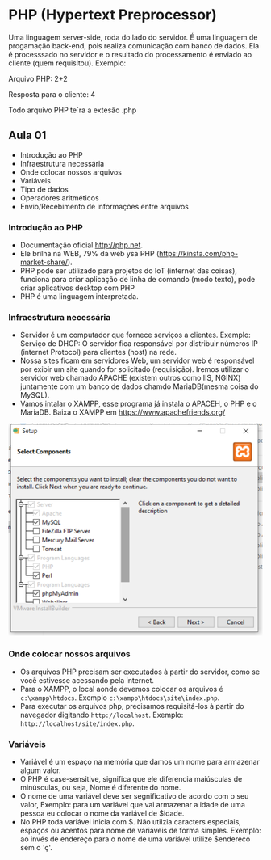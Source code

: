 # PHP (Hypertext Preprocessor)

Uma linguagem server-side, roda do lado do servidor. É uma linguagem de progamação back-end, pois realiza comunicação com banco de dados.
Ela é processsado no servidor e o resultado do processamento é enviado ao cliente (quem requisitou). Exemplo:

Arquivo PHP: 2+2

Resposta para o cliente: 4

Todo arquivo PHP te´ra a extesão .php

## Aula 01
 - Introdução ao PHP
 - Infraestrutura necessária
 - Onde colocar nossos arquivos
 - Variáveis
 - Tipo de dados
 - Operadores aritméticos
 - Envio/Recebimento de informações entre arquivos
 
### Introdução ao PHP
 - Documentação oficial http://php.net.
 - Ele brilha na WEB, 79% da web ysa PHP (https://kinsta.com/php-market-share/).
 - PHP pode ser utilizado para projetos do IoT (internet das coisas), funciona para criar aplicação de linha de comando (modo texto), pode criar aplicativos desktop com PHP
 - PHP é uma linguagem interpretada.

 ### Infraestrutura necessária
  - Servidor é um computador que fornece serviços a clientes. Exemplo: Serviço de DHCP: O servidor fica responsável por distribuir números IP (internet Protocol) para clientes (host) na rede.
  - Nossa sites ficam em servidores Web, um servidor web é responsável por exibir um site quando for solicitado (requisição). Iremos utilizar o servidor web chamado APACHE (existem outros como IIS, NGINX) juntamente com um banco de dados chamdo MariaDB(mesma coisa do MySQL).
  - Vamos intalar o XAMPP, esse programa já instala o APACEH, o PHP e o MariaDB. Baixa o XAMPP em https://www.apachefriends.org/

![](xampp.PNG)

### Onde colocar nossos arquivos
 - Os arquivos PHP precisam ser executados à partir do servidor, como se você estivesse acessando pela internet.
 - Para o XAMPP, o local aonde devemos colocar os arquivos é `c:\xampp\htdocs`. Exemplo `c:\xampp\htdocs\site\index.php`.
 - Para executar os arquivos php, precisamos requisitá-los à partir do navegador digitando `http://localhost`. Exemplo: `http://localhost/site/index.php`.

 ### Variáveis
 - Variável é um espaço na memória que damos um nome para armazenar algum valor.
 - O PHP é case-sensitive, significa que ele diferencia maiúsculas de minúsculas, ou seja, Nome é diferente do nome.
 - O nome de uma variável deve ser segnificativo de acordo com o seu valor, Exemplo: para um variável que vai armazenar a idade de uma pessoa eu colocar o nome da variável de $idade.
 - No PHP toda variável inicia com $.
 Não utilzia caracters especiais, espaços ou acentos para nome de variáveis de forma simples. Exemplo: ao invés de endereço para o nome de uma variável utilize $endereco sem o 'ç'.
